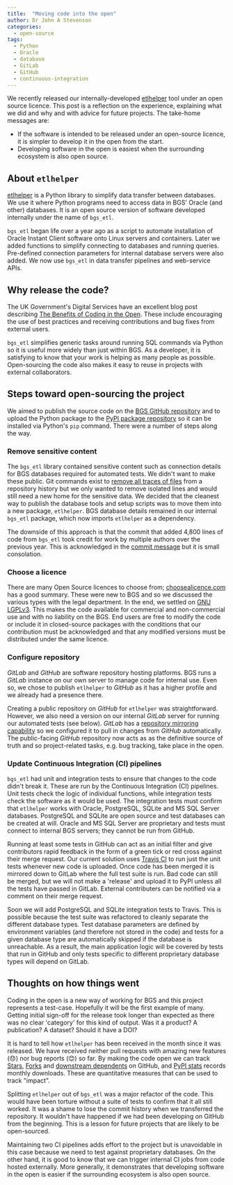 ```yaml
---
title:  "Moving code into the open"
author: Dr John A Stevenson
categories:
  - open-source
tags:
  - Python
  - Oracle
  - database
  - GitLab
  - GitHub
  - continuous-integration
---
```


We recently released our internally-developed [etlhelper](https://github.com/BritishGeologicalSurvey/etlhelper) tool under an open source licence.
This post is a reflection on the experience, explaining what we did and why and with advice for future projects.
The take-home messages are:

+ If the software is intended to be released under an open-source licence, it is simpler to develop it in the open from the start.
+ Developing software in the open is easiest when the surrounding ecosystem is also open source.


## About `etlhelper`

[etlhelper](https://github.com/BritishGeologicalSurvey/etlhelper) is a Python library to simplify data transfer between databases.
We use it where Python programs need to access data in BGS' Oracle (and other) databases.
It is an open source version of software developed internally under the name of `bgs_etl`.

`bgs_etl` began life over a year ago as a script to automate installation of Oracle Instant Client software onto Linux servers and containers.
Later we added functions to simplify connecting to databases and running queries.
Pre-defined connection parameters for internal database servers were also added.
We now use `bgs_etl` in data transfer pipelines and web-service APIs.


## Why release the code?

The UK Government's Digital Services have an excellent blog post describing [The Benefits of Coding in the Open](https://gds.blog.gov.uk/2017/09/04/the-benefits-of-coding-in-the-open/).
These include encouraging the use of best practices and receiving contributions and bug fixes from external users.

`bgs_etl` simplifies generic tasks around running SQL commands via Python so it is useful more widely than just within BGS.
As a developer, it is satisfying to know that your work is helping as many people as possible.
Open-sourcing the code also makes it easy to reuse in projects with external collaborators.


## Steps toward open-sourcing the project

We aimed to publish the source code on the [BGS GitHub repository](https://github.com/BritishGeologicalSurvey) and to upload the Python package to the [PyPI package repository](https://pypi.org/project/etlhelper/) so it can be installed via Python's `pip` command.
There were a number of steps along the way.


### Remove sensitive content

The `bgs_etl` library contained sensitive content such as connection details for BGS databases required for automated tests.
We didn't want to make these public.
Git commands exist to [remove all traces of files](https://help.github.com/en/github/authenticating-to-github/removing-sensitive-data-from-a-repository) from a repository history but we only wanted to remove isolated lines and would still need a new home for the sensitive data.
We decided that the cleanest way to publish the database tools and setup scripts was to move them into a new package, `etlhelper`.
BGS database details remained in our internal `bgs_etl` package, which now imports `etlhelper` as a dependency.

The downside of this approach is that the commit that added 4,800 lines of code from `bgs_etl` took credit for work by multiple authors over the previous year.
This is acknowledged in the [commit message](https://github.com/BritishGeologicalSurvey/etlhelper/commit/8337b9b94bc8c190c28c29077e333a7f320eafe0) but it is small consolation.


### Choose a licence

There are many Open Source licences to choose from; [choosealicence.com](https://choosealicense.com/) has a good summary.
These were new to BGS and so we discussed the various types with the legal department.
In the end, we settled on [GNU LGPLv3](https://choosealicense.com/licenses/lgpl-3.0/).
This makes the code available for commercial and non-commercial use and with no liability on the BGS.
End users are free to modify the code or include it in closed-source packages with the conditions that our contribution must be acknowledged and that any modified versions must be distributed under the same licence.


### Configure repository

_GitLab_ and _GitHub_ are software repository hosting platforms.
BGS runs a _GitLab_ instance on our own server to manage code for internal use.
Even so, we chose to publish `etlhelper` to _GitHub_ as it has a higher profile and we already had a presence there.

Creating a public repository on _GitHub_ for `etlhelper` was straightforward.
However, we also need a version on our internal _GitLab_ server for running our automated tests (see below).
_GitLab_ has a [repository mirroring capability](https://docs.gitlab.com/ee/workflow/repository_mirroring.html#overview) so we configured it to pull in changes from _GitHub_ automatically.
The public-facing _GitHub_ repository now acts as as the definitive source of truth and so project-related tasks, e.g. bug tracking, take place in the open.


### Update Continuous Integration (CI) pipelines

`bgs_etl` had unit and integration tests to ensure that changes to the code didn't break it.
These are run by the Continuous Integration (CI) pipelines.
Unit tests check the logic of individual functions, while integration tests check the software as it would be used.
The integration tests must confirm that `etlhelper` works with Oracle, PostgreSQL, SQLite and MS SQL Server databases.
PostgreSQL and SQLite are open source and test databases can be created at will.
Oracle and MS SQL Server are proprietary and tests must connect to internal BGS servers; they cannot be run from GitHub.

Running at least some tests in GitHub can act as an initial filter and give contributors rapid feedback in the form of a green tick or red cross against their merge request.
Our current solution uses [Travis CI](https://travis-ci.com) to run just the unit tests whenever new code is uploaded.
Once code has been merged it is mirrored down to GitLab where the full test suite is run.
Bad code can still be merged, but we will not make a 'release' and upload it to PyPI unless all the tests have passed in GitLab.
External contributers can be notified via a comment on their merge request.

Soon we will add PostgreSQL and SQLite integration tests to Travis.
This is possible because the test suite was refactored to cleanly separate the different database types.
Test database parameters are defined by environment variables (and therefore not stored in the code) and tests for a given database type are automatically skipped if the database is unreachable.
As a result, the main application logic will be covered by tests that run in GitHub and only tests specific to different proprietary database types will depend on GitLab.


## Thoughts on how things went

Coding in the open is a new way of working for BGS and this project represents
a test-case.
Hopefully it will be the first example of many.
Getting initial sign-off for the release took longer than expected as there was
no clear 'category' for this kind of output.
Was it a product?  A publication?  A dataset?  Should it have a DOI?

It is hard to tell how `etlhelper` has been received in the month since it was released.
We have received neither pull requests with amazing new features (😞) nor bug reports (😊) so far.
By making the code open we can track [Stars](https://github.com/BritishGeologicalSurvey/etlhelper/stargazers), [Forks](https://github.com/BritishGeologicalSurvey/etlhelper/network/members) and [downstream dependents](https://github.com/BritishGeologicalSurvey/etlhelper/network/dependents) on GitHub, and [PyPI stats](https://pypistats.org/packages/etlhelper) records monthly downloads.
These are quantitative measures that can be used to track "impact".

Splitting `etlhelper` out of `bgs_etl` was a major refactor of the code.
This would have been torture without a suite of tests to confirm that it all still worked.
It was a shame to lose the commit history when we transferred the repository.
It wouldn't have happened if we had been developing on GitHub from the beginning.
This is a lesson for future projects that are likely to be open-sourced.

Maintaining two CI pipelines adds effort to the project but is unavoidable in this case because we need to test against proprietary databases.
On the other hand, it is good to know that we can trigger internal CI jobs from
code hosted externally.
More generally, it demonstrates that developing software in the open is easier if the surrounding ecosystem is also open source.
